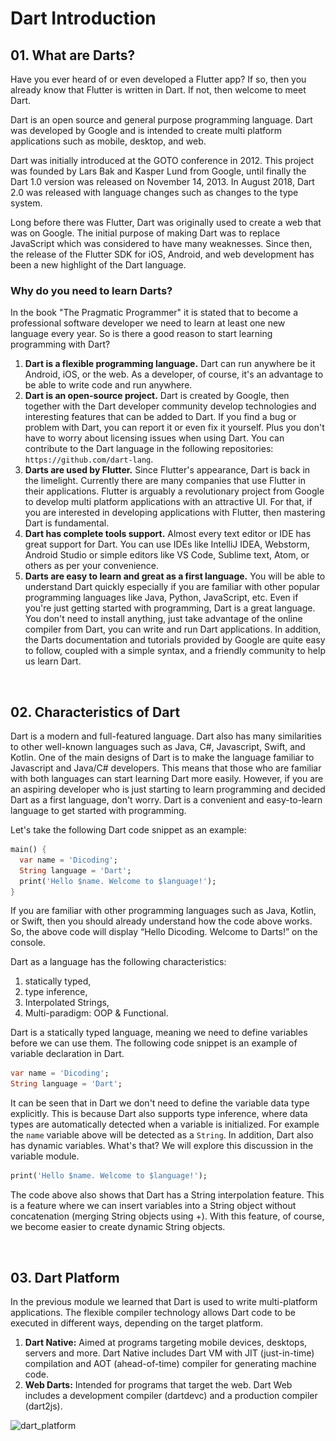 # Dart Introduction

## 01. What are Darts?

Have you ever heard of or even developed a Flutter app? If so, then you already know that Flutter is written in Dart. If not, then welcome to meet Dart.

Dart is an open source and general purpose programming language. Dart was developed by Google and is intended to create multi platform applications such as mobile, desktop, and web.

Dart was initially introduced at the GOTO conference in 2012. This project was founded by Lars Bak and Kasper Lund from Google, until finally the Dart 1.0 version was released on November 14, 2013. In August 2018, Dart 2.0 was released with language changes such as changes to the type system.

Long before there was Flutter, Dart was originally used to create a web that was on Google. The initial purpose of making Dart was to replace JavaScript which was considered to have many weaknesses. Since then, the release of the Flutter SDK for iOS, Android, and web development has been a new highlight of the Dart language.

### Why do you need to learn Darts?

In the book "The Pragmatic Programmer" it is stated that to become a professional software developer we need to learn at least one new language every year. So is there a good reason to start learning programming with Dart?

1. **Dart is a flexible programming language.** Dart can run anywhere be it Android, iOS, or the web. As a developer, of course, it's an advantage to be able to write code and run anywhere.
2. **Dart is an open-source project.** Dart is created by Google, then together with the Dart developer community develop technologies and interesting features that can be added to Dart. If you find a bug or problem with Dart, you can report it or even fix it yourself. Plus you don't have to worry about licensing issues when using Dart. You can contribute to the Dart language in the following repositories:
`https://github.com/dart-lang`.
3. **Darts are used by Flutter.** Since Flutter's appearance, Dart is back in the limelight. Currently there are many companies that use Flutter in their applications. Flutter is arguably a revolutionary project from Google to develop multi platform applications with an attractive UI. For that, if you are interested in developing applications with Flutter, then mastering Dart is fundamental.
4. **Dart has complete tools support.** Almost every text editor or IDE has great support for Dart. You can use IDEs like IntelliJ IDEA, Webstorm, Android Studio or simple editors like VS Code, Sublime text, Atom, or others as per your convenience. 
5. **Darts are easy to learn and great as a first language.** You will be able to understand Dart quickly especially if you are familiar with other popular programming languages like Java, Python, JavaScript, etc. Even if you're just getting started with programming, Dart is a great language. You don't need to install anything, just take advantage of the online compiler from Dart, you can write and run Dart applications. In addition, the Darts documentation and tutorials provided by Google are quite easy to follow, coupled with a simple syntax, and a friendly community to help us learn Dart.

&emsp;
## 02. Characteristics of Dart
Dart is a modern and full-featured language. Dart also has many similarities to other well-known languages such as Java, C#, Javascript, Swift, and Kotlin. One of the main designs of Dart is to make the language familiar to Javascript and Java/C# developers. This means that those who are familiar with both languages can start learning Dart more easily. However, if you are an aspiring developer who is just starting to learn programming and decided Dart as a first language, don't worry. Dart is a convenient and easy-to-learn language to get started with programming.

Let's take the following Dart code snippet as an example:

```dart
main() {
  var name = 'Dicoding';
  String language = 'Dart';
  print('Hello $name. Welcome to $language!');
}
```

If you are familiar with other programming languages such as Java, Kotlin, or Swift, then you should already understand how the code above works. So, the above code will display “Hello Dicoding. Welcome to Darts!” on the console.

Dart as a language has the following characteristics:

1. statically typed,
2. type inference,
3. Interpolated Strings,
4. Multi-paradigm: OOP & Functional.

Dart is a statically typed language, meaning we need to define variables before we can use them. The following code snippet is an example of variable declaration in Dart.

```dart
var name = 'Dicoding';
String language = 'Dart';
```

It can be seen that in Dart we don't need to define the variable data type explicitly. This is because Dart also supports type inference, where data types are automatically detected when a variable is initialized. For example the `name` variable above will be detected as a `String`. In addition, Dart also has dynamic variables. What's that? We will explore this discussion in the variable module.

```dart
print('Hello $name. Welcome to $language!');
```

The code above also shows that Dart has a String interpolation feature. This is a feature where we can insert variables into a String object without concatenation (merging String objects using +). With this feature, of course, we become easier to create dynamic String objects.

&emsp;
## 03. Dart Platform
In the previous module we learned that Dart is used to write multi-platform applications. The flexible compiler technology allows Dart code to be executed in different ways, depending on the target platform.

1. **Dart Native:** Aimed at programs targeting mobile devices, desktops, servers and more. Dart Native includes Dart VM with JIT (just-in-time) compilation and AOT (ahead-of-time) compiler for generating machine code.
2. **Web Darts:** Intended for programs that target the web. Dart Web includes a development compiler (dartdevc) and a production compiler (dart2js).

![dart_platform](..\..\..\assets\dart_platform.jpeg)